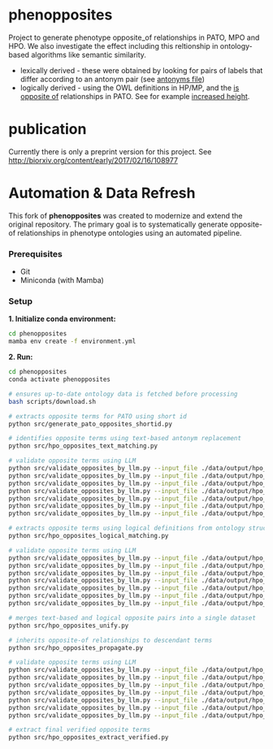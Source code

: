 # phenopposites
Project to generate phenotype opposite_of relationships in PATO, MPO and HPO. We also investigate the effect including this reltionship in ontology-based algorithms like semantic similarity.

 * lexically derived - these were obtained by looking for pairs of labels that differ according to an antonym pair (see [antonyms file](https://github.com/Phenomics/phenopposites/blob/master/antonyms/text-patterns.txt))
 * logically derived - using the OWL definitions in HP/MP, and the [is opposite of](http://purl.obolibrary.org/obo/RO_0002604) relationships in PATO. See for example [increased height](https://www.ebi.ac.uk/ols/ontologies/pato/terms?iri=http%3A%2F%2Fpurl.obolibrary.org%2Fobo%2FPATO_0000570).

# publication
Currently there is only a preprint version for this project. See http://biorxiv.org/content/early/2017/02/16/108977


# Automation & Data Refresh

This fork of **phenopposites** was created to modernize and extend the original repository. The primary goal is to systematically generate opposite-of relationships in phenotype ontologies using an automated pipeline. 

### Prerequisites

- Git
- Miniconda (with Mamba)

### Setup

**1. Initialize conda environment:**
   ```sh
   cd phenopposites
   mamba env create -f environment.yml
   ```
**2. Run:**
   ```sh
   cd phenopposites
   conda activate phenopposites

   # ensures up-to-date ontology data is fetched before processing
   bash scripts/download.sh

   # extracts opposite terms for PATO using short id
   python src/generate_pato_opposites_shortid.py

   # identifies opposite terms using text-based antonym replacement
   python src/hpo_opposites_text_matching.py 

   # validate opposite terms using LLM
   python src/validate_opposites_by_llm.py --input_file ./data/output/hpo_opposites_text.csv --llm openai
   python src/validate_opposites_by_llm.py --input_file ./data/output/hpo_opposites_text.csv --llm claude
   python src/validate_opposites_by_llm.py --input_file ./data/output/hpo_opposites_text.csv --llm deepseek
   python src/validate_opposites_by_llm.py --input_file ./data/output/hpo_opposites_text.csv --llm gemini
   python src/validate_opposites_by_llm.py --input_file ./data/output/hpo_opposites_text.csv --llm grok
   python src/validate_opposites_by_llm.py --input_file ./data/output/hpo_opposites_text.csv --llm llama
   python src/validate_opposites_by_llm.py --input_file ./data/output/hpo_opposites_text.csv --llm qwen

   # extracts opposite terms using logical definitions from ontology structure
   python src/hpo_opposites_logical_matching.py

   # validate opposite terms using LLM
   python src/validate_opposites_by_llm.py --input_file ./data/output/hpo_opposites_logical.csv --llm openai
   python src/validate_opposites_by_llm.py --input_file ./data/output/hpo_opposites_logical.csv --llm claude
   python src/validate_opposites_by_llm.py --input_file ./data/output/hpo_opposites_logical.csv --llm deepseek
   python src/validate_opposites_by_llm.py --input_file ./data/output/hpo_opposites_logical.csv --llm gemini
   python src/validate_opposites_by_llm.py --input_file ./data/output/hpo_opposites_logical.csv --llm grok
   python src/validate_opposites_by_llm.py --input_file ./data/output/hpo_opposites_logical.csv --llm llama
   python src/validate_opposites_by_llm.py --input_file ./data/output/hpo_opposites_logical.csv --llm qwen

   # merges text-based and logical opposite pairs into a single dataset
   python src/hpo_opposites_unify.py  

   # inherits opposite-of relationships to descendant terms
   python src/hpo_opposites_propagate.py

   # validate opposite terms using LLM
   python src/validate_opposites_by_llm.py --input_file ./data/output/hpo_opposites_inherited.csv --llm openai
   python src/validate_opposites_by_llm.py --input_file ./data/output/hpo_opposites_inherited.csv --llm claude
   python src/validate_opposites_by_llm.py --input_file ./data/output/hpo_opposites_inherited.csv --llm deepseek
   python src/validate_opposites_by_llm.py --input_file ./data/output/hpo_opposites_inherited.csv --llm gemini
   python src/validate_opposites_by_llm.py --input_file ./data/output/hpo_opposites_inherited.csv --llm grok
   python src/validate_opposites_by_llm.py --input_file ./data/output/hpo_opposites_inherited.csv --llm llama 
   python src/validate_opposites_by_llm.py --input_file ./data/output/hpo_opposites_inherited.csv --llm qwen 

   # extract final verified opposite terms
   python src/hpo_opposites_extract_verified.py 
   ```